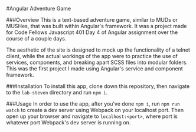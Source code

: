 #Angular Adventure Game

###Overview
This is a text-based adventure game, similar to MUDs or MUSHes, that was built within Angular's framework. It was a project made for Code Fellows Javascript 401 Day 4 of Angular assignment over the course of a couple days.

The aesthetic of the site is designed to mock up the functionality of a telnet client, while the actual workings of the app were to practice the use of services, components, and breaking apart SCSS files into modular folders. This was the first project I made using Angular's service and component framework.

###Installation
To install this app, clone down this repository, then navigate to the `lab-steven` directory and run `npm i`.

###Usage
In order to use the app, after you've done `npm i`, run `npm run watch` to create a dev server using Webpack on your localhost port. Then open up your browser and navigate to `localhost:<port>`, where port is whatever port Webpack's dev server is running on.

